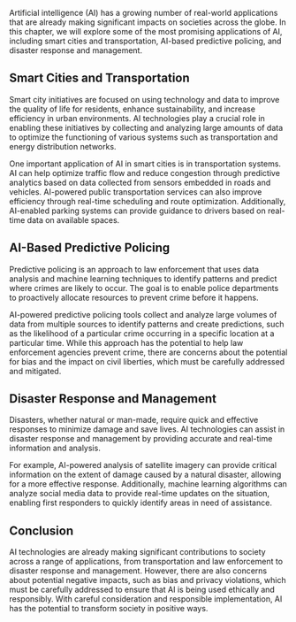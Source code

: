 
Artificial intelligence (AI) has a growing number of real-world applications that are already making significant impacts on societies across the globe. In this chapter, we will explore some of the most promising applications of AI, including smart cities and transportation, AI-based predictive policing, and disaster response and management.

Smart Cities and Transportation
-------------------------------

Smart city initiatives are focused on using technology and data to improve the quality of life for residents, enhance sustainability, and increase efficiency in urban environments. AI technologies play a crucial role in enabling these initiatives by collecting and analyzing large amounts of data to optimize the functioning of various systems such as transportation and energy distribution networks.

One important application of AI in smart cities is in transportation systems. AI can help optimize traffic flow and reduce congestion through predictive analytics based on data collected from sensors embedded in roads and vehicles. AI-powered public transportation services can also improve efficiency through real-time scheduling and route optimization. Additionally, AI-enabled parking systems can provide guidance to drivers based on real-time data on available spaces.

AI-Based Predictive Policing
----------------------------

Predictive policing is an approach to law enforcement that uses data analysis and machine learning techniques to identify patterns and predict where crimes are likely to occur. The goal is to enable police departments to proactively allocate resources to prevent crime before it happens.

AI-powered predictive policing tools collect and analyze large volumes of data from multiple sources to identify patterns and create predictions, such as the likelihood of a particular crime occurring in a specific location at a particular time. While this approach has the potential to help law enforcement agencies prevent crime, there are concerns about the potential for bias and the impact on civil liberties, which must be carefully addressed and mitigated.

Disaster Response and Management
--------------------------------

Disasters, whether natural or man-made, require quick and effective responses to minimize damage and save lives. AI technologies can assist in disaster response and management by providing accurate and real-time information and analysis.

For example, AI-powered analysis of satellite imagery can provide critical information on the extent of damage caused by a natural disaster, allowing for a more effective response. Additionally, machine learning algorithms can analyze social media data to provide real-time updates on the situation, enabling first responders to quickly identify areas in need of assistance.

Conclusion
----------

AI technologies are already making significant contributions to society across a range of applications, from transportation and law enforcement to disaster response and management. However, there are also concerns about potential negative impacts, such as bias and privacy violations, which must be carefully addressed to ensure that AI is being used ethically and responsibly. With careful consideration and responsible implementation, AI has the potential to transform society in positive ways.
